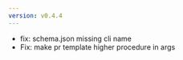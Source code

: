 ```yaml
---
version: v0.4.4
---
```


-   fix: schema.json missing cli name
-   Fix: make pr template higher procedure in args
